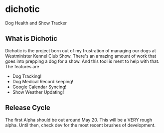# dichotic
Dog Health and Show Tracker

## What is Dichotic

Dichotic is the project born out of my frustration of managing our dogs at Westminister Kennel Club Show. There's an amazing amount of work that goes into prepping a dog for a show. And this tool is ment to help with that. The features are

- Dog Tracking!
- Dog Medical Record keeping!
- Google Calendar Syncing!
- Show Weather Updating!

## Release Cycle

The first Alpha should be out around May 20. This will be a VERY rough alpha. Until then, check dev for the most recent brushes of development. 
